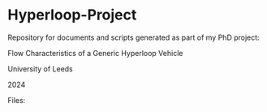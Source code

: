 # Hyperloop-Project

Repository for documents and scripts generated as part of my PhD project: 

Flow Characteristics of a Generic Hyperloop Vehicle

University of Leeds

2024

Files:

